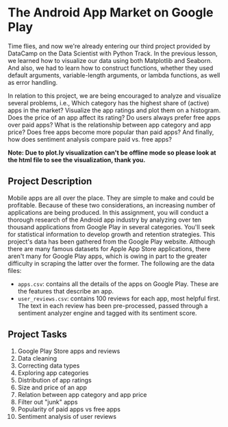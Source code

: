 
# The Android App Market on Google Play

Time flies, and now we're already entering our third project provided by DataCamp on the Data Scientist with Python Track. In the previous lesson, we learned how to visualize our data using both Matplotlib and Seaborn. And also, we had to learn how to construct functions, whether they used default arguments, variable-length arguments, or lambda functions, as well as error handling.


In relation to this project, we are being encouraged to analyze and visualize several problems, i.e., Which category has the highest share of (active) apps in the market? Visualize the app ratings and plot them on a histogram. Does the price of an app affect its rating? Do users always prefer free apps over paid apps? What is the relationship between app category and app price? Does free apps become more popular than paid apps? And finally, how does sentiment analysis compare paid vs. free apps?

**Note: Due to plot.ly visualization can't be offline mode so please look at the html file to see the visualization, thank you.**


## Project Description

Mobile apps are all over the place. They are simple to make and could be profitable. Because of these two considerations, an increasing number of applications are being produced. In this assignment, you will conduct a thorough research of the Android app industry by analyzing over ten thousand applications from Google Play in several categories. You'll seek for statistical information to develop growth and retention strategies. This project's data has been gathered from the Google Play website. Although there are many famous datasets for Apple App Store applications, there aren't many for Google Play apps, which is owing in part to the greater difficulty in scraping the latter over the former. The following are the data files:

- `apps.csv`: contains all the details of the apps on Google Play. These are the features that describe an app.
- `user_reviews.csv`: contains 100 reviews for each app, most helpful first. The text in each review has been pre-processed, passed through a sentiment analyzer engine and tagged with its sentiment score.
## Project Tasks

1. Google Play Store apps and reviews
2. Data cleaning
3. Correcting data types
4. Exploring app categories
5. Distribution of app ratings
6. Size and price of an app
7. Relation between app category and app price
8. Filter out "junk" apps
9. Popularity of paid apps vs free apps
10. Sentiment analysis of user reviews

